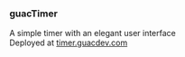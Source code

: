 ### guacTimer
A simple timer with an elegant user interface  
Deployed at [timer.guacdev.com](https://timer.guacdev.com)
